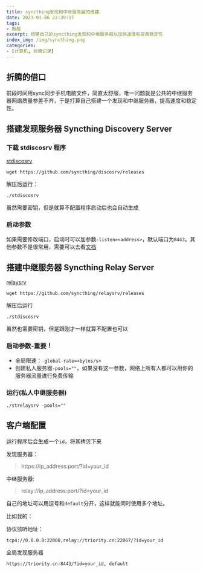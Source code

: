 ```yaml
---
title: syncthing发现和中继服务器的搭建
date: 2023-01-06 22:39:17
tags:
- 教程
excerpt: 搭建自己的syncthing发现和中继服务器以加快速度和提高稳定性
index_img: /img/syncthing.png
categories: 
- [计算机, 折腾记录]
---
```

## 折腾的借口
前段时间用sync同步手机电脑文件，简直太舒服，唯一问题就是公共的中继服务器网络质量参差不齐，于是打算自己搭建一个发现和中继服务器，提高速度和稳定性。

## 搭建发现服务器 Syncthing Discovery Server
### 下载 stdiscosrv 程序

[stdiscosrv](https://github.com/syncthing/discosrv/releases)

```
wget https://github.com/syncthing/discosrv/releases
```

解压后运行：

```
./stdiscosrv
```

虽然需要密钥，但是就算不配置程序启动后也会自动生成

### 启动参数
如果需要修改端口，启动时可以加参数`-listen=<address>`，默认端口为`8443`。其他参数不是很常用，需要可以去看[文档](https://docs.syncthing.net/users/stdiscosrv.html#syncthing-discovery-server)

## 搭建中继服务器 Syncthing Relay Server
[relaysrv](https://github.com/syncthing/relaysrv/releases)

```
wget https://github.com/syncthing/relaysrv/releases
```

解压后运行

```
./stdiscosrv
```

虽然也需要密钥，但是跟刚才一样就算不配置也可以
### 启动参数-重要！

+ 全局限速：`-global-rate=<bytes/s>`
+ 创建私人服务器`-pools=""`，如果没有这一参数，网络上所有人都可以用你的服务器流量进行免费传输

### 运行(私人中继服务器)
```
./strelaysrv -pools=""
```

## 客户端配置
运行程序后会生成一个`id`，将其拷贝下来

发现服务器：
> https://ip_address:port/?id=your_id

中继服务器:
> relay://ip_address:port/?id=your_id

自己的地址可以用逗号和`default`分开，这样就能同时使用多个地址。

比如我的：

协议监听地址：
```
tcp4://0.0.0.0:22000,relay://triority.cn:22067/?id=your_id
```

全局发现服务器
```
https://triority.cn:8443/?id=your_id, default
```


